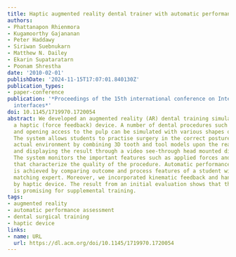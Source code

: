 ```yaml
---
title: Haptic augmented reality dental trainer with automatic performance assessment
authors:
- Phattanapon Rhienmora
- Kugamoorthy Gajananan
- Peter Haddawy
- Siriwan Suebnukarn
- Matthew N. Dailey
- Ekarin Supataratarn
- Poonam Shrestha
date: '2010-02-01'
publishDate: '2024-11-15T17:07:01.840130Z'
publication_types:
- paper-conference
publication: '*Proceedings of the 15th international conference on Intelligent user
  interfaces*'
doi: 10.1145/1719970.1720054
abstract: We developed an augmented reality (AR) dental training simulator utilizing
  a haptic (force feedback) device. A number of dental procedures such as crown preparation
  and opening access to the pulp can be simulated with various shapes of dental drill.
  The system allows students to practise surgery in the correct postures as in the
  actual environment by combining 3D tooth and tool models upon the real-world view
  and displaying the result through a video see-through head mounted display (HMD).
  The system monitors the important features such as applied forces and tool movement
  that characterize the quality of the procedure. Automatic performance assessment
  is achieved by comparing outcome and process features of a student with the best
  matching expert. Moreover, we incorporated kinematic feedback and hand guidance
  by haptic device. The result from an initial evaluation shows that the simulator
  is promising for supplemental training.
tags:
- augmented reality
- automatic performance assessment
- dental surgical training
- haptic device
links:
- name: URL
  url: https://dl.acm.org/doi/10.1145/1719970.1720054
---
```

